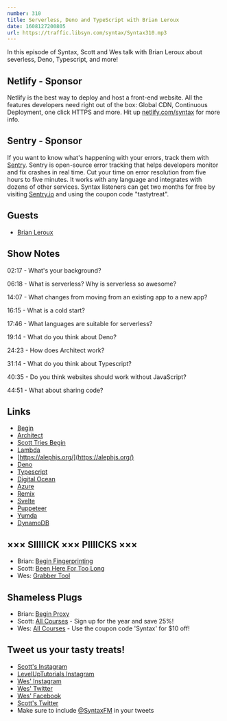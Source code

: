 ```yaml
---
number: 310
title: Serverless, Deno and TypeScript with Brian Leroux
date: 1608127200805
url: https://traffic.libsyn.com/syntax/Syntax310.mp3
---
```


In this episode of Syntax, Scott and Wes talk with Brian Leroux about severless, Deno, Typescript, and more!

## Netlify - Sponsor
Netlify is the best way to deploy and host a front-end website. All the features developers need right out of the box: Global CDN, Continuous Deployment, one click HTTPS and more. Hit up [netlify.com/syntax](https://netlify.com/syntax) for more info.

## Sentry - Sponsor
If you want to know what's happening with your errors, track them with [Sentry](https://sentry.io/). Sentry is open-source error tracking that helps developers monitor and fix crashes in real time. Cut your time on error resolution from five hours to five minutes. It works with any language and integrates with dozens of other services. Syntax listeners can get two months for free by visiting [Sentry.io](https://sentry.io/) and using the coupon code "tastytreat".

## Guests
* [Brian Leroux](https://twitter.com/brianleroux)

## Show Notes
02:17 - What's your background?

06:18 - What is serverless? Why is serverless so awesome?

14:07 - What changes from moving from an existing app to a new app?

16:15 - What is a cold start?

17:46 - What languages are suitable for serverless?

19:14 - What do you think about Deno?

24:23 - How does Architect work?

31:14 - What do you think about Typescript?

40:35 - Do you think websites should work without JavaScript?

44:51 - What about sharing code?

## Links
* [Begin](https://begin.com/)
* [Architect](https://arc.codes/)
* [Scott Tries Begin](https://www.youtube.com/watch?v=dpHizW9Ojsg)
* [Lambda](https://aws.amazon.com/lambda/)
* [https://alephjs.org/](https://alephjs.org/) 
* [Deno](https://deno.land/)
* [Typescript](https://www.typescriptlang.org/)
* [Digital Ocean](https://www.digitalocean.com/)
* [Azure](https://azure.microsoft.com/)
* [Remix](https://remix.run/)
* [Svelte](https://svelte.dev/)
* [Puppeteer](https://pptr.dev/)
* [Yumda](https://github.com/lambci/yumda)
* [DynamoDB](https://aws.amazon.com/dynamodb/)

## ××× SIIIIICK ××× PIIIICKS ×××
* Brian: [Begin Fingerprinting](https://begin.com/)
* Scott: [Been Here For Too Long](https://155pod.bandcamp.com/album/been-here-for-too-long)
* Wes: [Grabber Tool](https://amzn.to/38qrnxU) 

## Shameless Plugs
* Brian: [Begin Proxy](https://docs.begin.com/en/http-functions/proxy)
* Scott: [All Courses](https://www.leveluptutorials.com/pro) - Sign up for the year and save 25%!
* Wes: [All Courses](https://wesbos.com/courses/) - Use the coupon code 'Syntax' for $10 off!

## Tweet us your tasty treats!
* [Scott's Instagram](https://www.instagram.com/stolinski/)
* [LevelUpTutorials Instagram](https://www.instagram.com/LevelUpTutorials/)
* [Wes' Instagram](https://www.instagram.com/wesbos/)
* [Wes' Twitter](https://twitter.com/wesbos)
* [Wes' Facebook](https://www.facebook.com/wesbos.developer)
* [Scott's Twitter](https://twitter.com/stolinski)
* Make sure to include [@SyntaxFM](https://twitter.com/SyntaxFM) in your tweets

